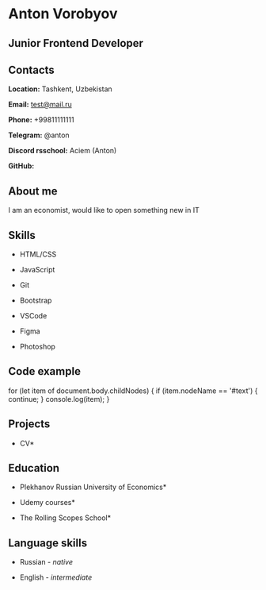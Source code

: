 # Anton Vorobyov

## Junior Frontend Developer


## Contacts

**Location:** Tashkent, Uzbekistan

**Email:** test@mail.ru

**Phone:** +99811111111

**Telegram:** @anton

**Discord rsschool:** Aciem (Anton)

**GitHub:** 


## About me
I am an economist, would like to open something new in IT


## Skills

* HTML/CSS

* JavaScript

* Git 

* Bootstrap

* VSCode

* Figma

* Photoshop


## Code example

for (let item of document.body.childNodes) {
    if (item.nodeName == '#text') {
        continue; 
    }
    console.log(item);
}

## Projects

* CV*


## Education 
* Plekhanov Russian University of Economics*

* Udemy courses*

* The Rolling Scopes School*


## Language skills

* Russian - *native*

* English - *intermediate*

